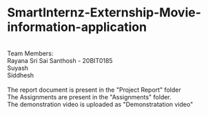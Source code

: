# SmartInternz-Externship-Movie-information-application
<br>
Team Members:<br>
Rayana Sri Sai Santhosh - 20BIT0185<br>
Suyash<br>
Siddhesh<br>

<br>
The report document is present in the "Project Report" folder<br>
The Assignments are present in the "Assignments" folder.<br>
The demonstration video is uploaded as "Demonstratation video"



